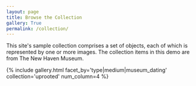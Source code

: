```yaml
---
layout: page
title: Browse the Collection
gallery: True
permalink: /collection/
---
```


This site's sample collection comprises a set of objects, each of which is represented by one or more images. The collection items in this demo are from The New Haven Museum.

{% include gallery.html facet_by='type|medium|museum_dating' collection='uprooted' num_column=4 %}
